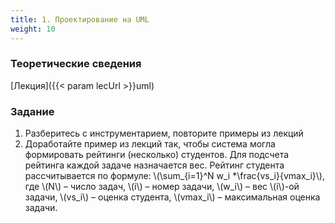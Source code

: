 ```yaml
---
title: 1. Проектирование на UML
weight: 10
---
```


### Теоретические сведения

[Лекция]({{< param lecUrl >}}uml)

### Задание

1. Разберитесь с инструментарием, повторите примеры из лекций
2. Доработайте пример из лекций так, чтобы система могла формировать рейтинги (несколько) студентов. Для подсчета рейтинга каждой задаче назначается вес. Рейтинг студента рассчитывается по формуле: \\(\sum_{i=1}^N w_i *\frac{vs_i}{vmax_i}\\), где \\(N\\) – число задач, \\(i\\) – номер задачи, \\(w_i\\) – вес \\(i\\)-ой задачи, \\(vs_i\\) – оценка студента, \\(vmax_i\\) – максимальная оценка задачи.
